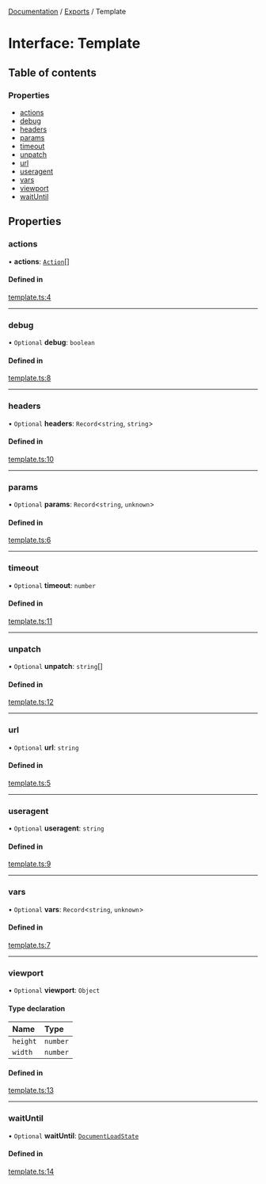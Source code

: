 [Documentation](../README.md) / [Exports](../modules.md) / Template

# Interface: Template

## Table of contents

### Properties

- [actions](Template.md#actions)
- [debug](Template.md#debug)
- [headers](Template.md#headers)
- [params](Template.md#params)
- [timeout](Template.md#timeout)
- [unpatch](Template.md#unpatch)
- [url](Template.md#url)
- [useragent](Template.md#useragent)
- [vars](Template.md#vars)
- [viewport](Template.md#viewport)
- [waitUntil](Template.md#waituntil)

## Properties

### actions

• **actions**: [`Action`](../modules.md#action)[]

#### Defined in

[template.ts:4](https://github.com/dtempx/syphonx-core/blob/f3a2392/template.ts#L4)

___

### debug

• `Optional` **debug**: `boolean`

#### Defined in

[template.ts:8](https://github.com/dtempx/syphonx-core/blob/f3a2392/template.ts#L8)

___

### headers

• `Optional` **headers**: `Record`<`string`, `string`\>

#### Defined in

[template.ts:10](https://github.com/dtempx/syphonx-core/blob/f3a2392/template.ts#L10)

___

### params

• `Optional` **params**: `Record`<`string`, `unknown`\>

#### Defined in

[template.ts:6](https://github.com/dtempx/syphonx-core/blob/f3a2392/template.ts#L6)

___

### timeout

• `Optional` **timeout**: `number`

#### Defined in

[template.ts:11](https://github.com/dtempx/syphonx-core/blob/f3a2392/template.ts#L11)

___

### unpatch

• `Optional` **unpatch**: `string`[]

#### Defined in

[template.ts:12](https://github.com/dtempx/syphonx-core/blob/f3a2392/template.ts#L12)

___

### url

• `Optional` **url**: `string`

#### Defined in

[template.ts:5](https://github.com/dtempx/syphonx-core/blob/f3a2392/template.ts#L5)

___

### useragent

• `Optional` **useragent**: `string`

#### Defined in

[template.ts:9](https://github.com/dtempx/syphonx-core/blob/f3a2392/template.ts#L9)

___

### vars

• `Optional` **vars**: `Record`<`string`, `unknown`\>

#### Defined in

[template.ts:7](https://github.com/dtempx/syphonx-core/blob/f3a2392/template.ts#L7)

___

### viewport

• `Optional` **viewport**: `Object`

#### Type declaration

| Name | Type |
| :------ | :------ |
| `height` | `number` |
| `width` | `number` |

#### Defined in

[template.ts:13](https://github.com/dtempx/syphonx-core/blob/f3a2392/template.ts#L13)

___

### waitUntil

• `Optional` **waitUntil**: [`DocumentLoadState`](../modules.md#documentloadstate)

#### Defined in

[template.ts:14](https://github.com/dtempx/syphonx-core/blob/f3a2392/template.ts#L14)
